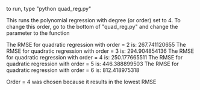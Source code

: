 to run, type "python quad_reg.py"

This runs the polynomial regression with degree (or order) set to 4.
To change this order, go to the bottom of "quad_reg.py" and change the parameter to the function


The RMSE for quadratic regression with order = 2 is: 267.741120655
The RMSE for quadratic regression with order = 3 is: 294.904854136
The RMSE for quadratic regression with order = 4 is: 250.177665511
The RMSE for quadratic regression with order = 5 is: 446.388899503
The RMSE for quadratic regression with order = 6 is: 812.418975318

Order = 4 was chosen because it results in the lowest RMSE